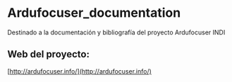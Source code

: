 
# Ardufocuser_documentation
Destinado a la documentación y bibliografía del proyecto Ardufocuser INDI

## Web del proyecto:

[http://ardufocuser.info/](http://ardufocuser.info/)
